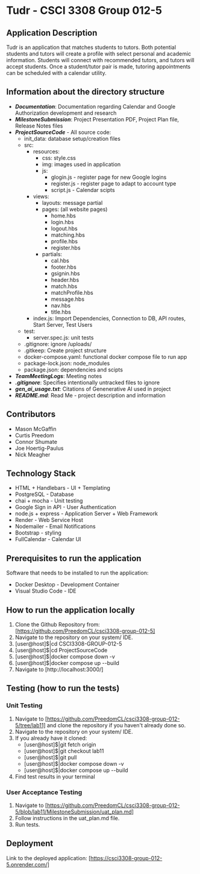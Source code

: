 # Tudr - CSCI 3308 Group 012-5

## Application Description
Tudr is an application that matches students to tutors. Both potential students and tutors will create a profile with select personal and academic information. Students will connect with recommended tutors, and tutors will accept students. Once a student/tutor pair is made, tutoring appointments can be scheduled with a calendar utility.

## Information about the directory structure
- ***Documentation***: Documentation regarding Calendar and Google Authorization development and research
- ***MilestoneSubmission***: Project Presentation PDF, Project Plan file, Release Notes files
- ***ProjectSourceCode*** - All source code:
    - init_data: database setup/creation files
    - src:
        - resources:
            - css: style.css
            - img: images used in application
            - js:
                - glogin.js - register page for new Google logins
                - register.js - register page to adapt to account type
                - script.js - Calendar scipts
        - views:
          - layouts: message partial
          - pages: (all website pages)
            - home.hbs
            - login.hbs
            - logout.hbs
            - matching.hbs
            - profile.hbs
            - register.hbs
          - partials:
            - cal.hbs
            - footer.hbs
            - gsignin.hbs
            - header.hbs
            - match.hbs
            - matchProfile.hbs
            - message.hbs
            - nav.hbs
            - title.hbs
        - index.js: Import Dependencies, Connection to DB, API routes, Start Server, Test Users
    - test:
      - server.spec.js: unit tests
    - .gitignore: ignore /uploads/
    - .gitkeep: Create project structure
    - docker-compose.yaml: functional docker compose file to run app
    - package-lock.json: node_modules
    - package.json: dependencies and scipts
- ***TeamMeetingLogs***: Meeting notes
- ***.gitignore***: Specifies intentionally untracked files to ignore
- ***gen_ai_usage.txt***: Citations of Genenerative AI used in project
- ***README.md***: Read Me - project description and information

## Contributors
- Mason McGaffin
- Curtis Preedom
- Connor Shumate
- Joe Hoertig-Paulus
- Nick Meagher

## Technology Stack
- HTML + Handlebars - UI + Templating
- PostgreSQL - Database
- chai + mocha - Unit testing
- Google Sign in API - User Authentication
- node.js + express - Application Server + Web Framework
- Render - Web Service Host
- Nodemailer - Email Notifications
- Bootstrap - styling
- FullCalendar - Calendar UI

## Prerequisites to run the application
Software that needs to be installed to run the application:
- Docker Desktop - Development Container
- Visual Studio Code - IDE

## How to run the application locally
1. Clone the Github Repository from: [https://github.com/PreedomCL/csci3308-group-012-5]
2. Navigate to the repository on your system/ IDE. 
3. [user@host]$|cd CSCI3308-GROUP-012-5
4. [user@host]$|cd ProjectSourceCode
5. [user@host]$|docker compose down -v
6. [user@host]$|docker compose up --build
7. Navigate to [http://localhost:3000/]

## Testing (how to run the tests)
### Unit Testing
1. Navigate to [https://github.com/PreedomCL/csci3308-group-012-5/tree/lab11] and clone the repository if you haven't already done so.
3. Navigate to the repository on your system/ IDE. 
4. If you already have it cloned:
     - [user@host]$|git fetch origin
     - [user@host]$|git checkout lab11
     - [user@host]$|git pull
     - [user@host]$|docker compose down -v
     - [user@host]$|docker compose up --build
5. Find test results in your terminal 

### User Acceptance Testing
1. Navigate to [https://github.com/PreedomCL/csci3308-group-012-5/blob/lab11/MilestoneSubmission/uat_plan.md]
2. Follow instructions in the uat_plan.md file.
3. Run tests. 

## Deployment
Link to the deployed application: [https://csci3308-group-012-5.onrender.com/]